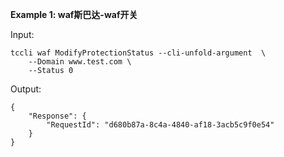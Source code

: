 **Example 1: waf斯巴达-waf开关**



Input: 

```
tccli waf ModifyProtectionStatus --cli-unfold-argument  \
    --Domain www.test.com \
    --Status 0
```

Output: 
```
{
    "Response": {
        "RequestId": "d680b87a-8c4a-4840-af18-3acb5c9f0e54"
    }
}
```

